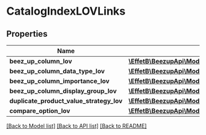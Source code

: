 # CatalogIndexLOVLinks

## Properties
Name | Type | Description | Notes
------------ | ------------- | ------------- | -------------
**beez_up_column_lov** | [**\EffetB\BeezupApi\Model\BeezUPCommonLOVLink3**](BeezUPCommonLOVLink3.md) |  | 
**beez_up_column_data_type_lov** | [**\EffetB\BeezupApi\Model\BeezUPCommonLOVLink3**](BeezUPCommonLOVLink3.md) |  | 
**beez_up_column_importance_lov** | [**\EffetB\BeezupApi\Model\BeezUPCommonLOVLink3**](BeezUPCommonLOVLink3.md) |  | 
**beez_up_column_display_group_lov** | [**\EffetB\BeezupApi\Model\BeezUPCommonLOVLink3**](BeezUPCommonLOVLink3.md) |  | 
**duplicate_product_value_strategy_lov** | [**\EffetB\BeezupApi\Model\BeezUPCommonLOVLink3**](BeezUPCommonLOVLink3.md) |  | 
**compare_option_lov** | [**\EffetB\BeezupApi\Model\BeezUPCommonLOVLink3**](BeezUPCommonLOVLink3.md) |  | 

[[Back to Model list]](../README.md#documentation-for-models) [[Back to API list]](../README.md#documentation-for-api-endpoints) [[Back to README]](../README.md)



